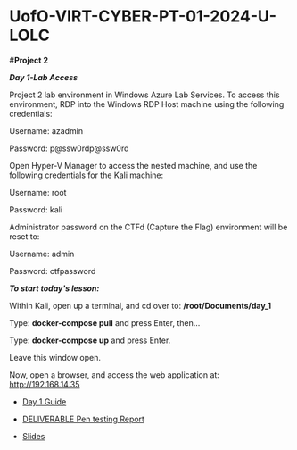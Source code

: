 # UofO-VIRT-CYBER-PT-01-2024-U-LOLC


#**Project 2**

**_Day 1-Lab Access_**

Project 2 lab environment in Windows Azure Lab Services. To access this environment, RDP into the Windows RDP Host machine using the following credentials:

Username: azadmin

Password: p@ssw0rdp@ssw0rd

Open Hyper-V Manager to access the nested machine, and use the following credentials for the Kali machine:

Username: root

Password: kali

Administrator password on the CTFd (Capture the Flag) environment will be reset to:

Username: admin

Password: ctfpassword

**_To start today's lesson:_**


Within Kali, open up a terminal, and cd over to: **/root/Documents/day_1**


Type: **docker-compose pull** and press Enter, then...


Type: **docker-compose up** and press Enter.


Leave this window open.

Now, open a browser, and access the web application at: http://192.168.14.35

- [Day 1 Guide](https://docs.google.com/document/d/1MBzHudN8MN8Gcjmjk69YnO9A-Zbhu2EjAgTvyQtX8VA/edit)

- [DELIVERABLE Pen testing Report](https://docs.google.com/document/d/1Kz1sOwmb82uNXJyZlox9cP7tPvDpNNcvkxREuCFBVLM/edit#)

- [Slides](https://docs.google.com/presentation/d/1BSbQKERWubZYfQZcvCnGnBklhVxSLye96axekIwFYB4/edit#slide=id.g11a629fa087_0_0)





